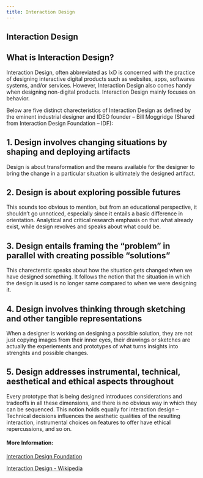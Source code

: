 ```yaml
---
title: Interaction Design
---
```

## Interaction Design

## What is Interaction Design? 

Interaction Design, often abbreviated as IxD is concerned with the practice of designing interactive digital products such as websites, apps, softwares systems, and/or services. However, Interaction Design also comes handy when designing non-digital products. Interaction Design mainly focuses on behavior. 

Below are five distinct charecteristics of Interaction Design as defined by the eminent industrial designer and IDEO founder – Bill Moggridge (Shared from Interaction Design Foundation – IDF):

## 1.	Design involves changing situations by shaping and deploying artifacts
Design is about transformation and the means available for the designer to bring the change in a particular situation is ultimately the designed artifact.

## 2.	Design is about exploring possible futures
This sounds too obvious to mention, but from an educational perspective, it shouldn’t go unnoticed, especially since it entails a basic difference in orientation. Analytical and critical research emphasis on that what already exist, while design revolves and speaks about what could be.

## 3.	Design entails framing the “problem” in parallel with creating possible “solutions” 
This charecterstic speaks about how the situation gets changed when we have designed something. It follows the notion that the situation in which the design is used is no longer same compared to when we were designing it.

## 4.	Design involves thinking through sketching and other tangible representations
When a designer is working on designing a possible solution, they are not just copying images from their inner eyes, their drawings or sketches are actually the experiements and prototypes of what turns insights into strenghts and possible changes.

## 5.	Design addresses instrumental, technical, aesthetical and ethical aspects throughout
Every prototype that is being designed introduces considerations and tradeoffs in all these dimensions, and there is no obvious way in which they can be sequenced. This notion holds equally for interaction design – Technical decisions influences the aesthetic qualities of the resulting interaction, instrumental choices on features to offer have ethical repercussions, and so on.

#### More Information:
<!-- Please add any articles you think might be helpful to read before writing the article -->
<a href='https://www.interaction-design.org/' target='_blank' rel='nofollow'>Interaction Design Foundation</a>

<a href='https://en.wikipedia.org/wiki/Interaction_design/' target='_blank' rel='nofollow'> Interaction Design - Wikipedia  </a>
